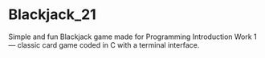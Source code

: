 # Blackjack_21
Simple and fun Blackjack game made for Programming Introduction Work 1 — classic card game coded in C with a terminal interface.
